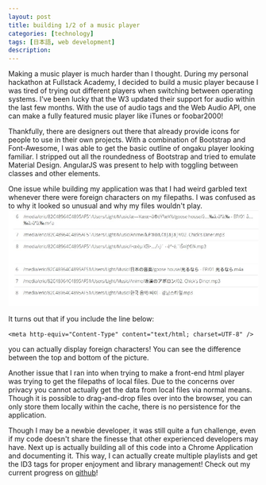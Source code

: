 ```yaml
---
layout: post
title: building 1/2 of a music player
categories: [technology]
tags: [日本語, web development]
description: 
---
```


Making a music player is much harder than I thought. During my personal hackathon at Fullstack Academy, I decided to build a music player because I was tired of trying out different players when switching between operating systems. I've been lucky that the W3 updated their support for audio within the last few months. With the use of audio tags and the Web Audio API, one can make a fully featured music player like iTunes or foobar2000!

Thankfully, there are designers out there that already provide icons for people to use in their own projects. With a combination of Bootstrap and Font-Awesome, I was able to get the basic outline of ongaku player looking familiar. I stripped out all the roundedness of Bootstrap and tried to emulate Material Design. AngularJS was present to help with toggling between classes and other elements.

One issue while building my application was that I had weird garbled text whenever there were foreign characters on my filepaths. I was confused as to why it looked so unusual and why my files wouldn't play.
![hueheheue](/images/WithWithoutMeta.JPG)

It turns out that if you include the line below:
```
<meta http-equiv="Content-Type" content="text/html; charset=UTF-8" />
```  
you can actually display foreign characters! You can see the difference between the top and bottom of the picture.

Another issue that I ran into when trying to make a front-end html player was trying to get the filepaths of local files. Due to the concerns over privacy you cannot actually get the data from local files via normal means. Though it is possible to drag-and-drop files over into the browser, you can only store them locally within the cache, there is no persistence for the application. 

Though I may be a newbie developer, it was still quite a fun challenge, even if my code doesn't share the finesse that other experienced developers may have. Next up is actually building all of this code into a Chrome Application and documenting it. This way, I can actually create multiple playlists and get the ID3 tags for proper enjoyment and library management! Check out my current progress on [github](https://github.com/ersgonzalo/ongaku-player)!
